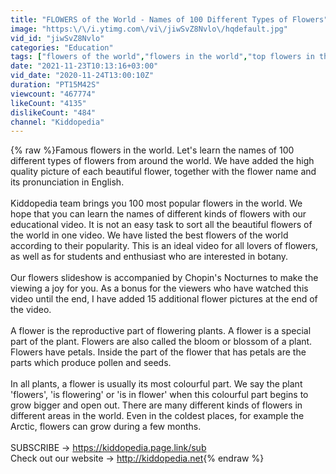 ```yaml
---
title: "FLOWERS of the World - Names of 100 Different Types of Flowers"
image: "https:\/\/i.ytimg.com\/vi\/jiwSvZ8Nvlo\/hqdefault.jpg"
vid_id: "jiwSvZ8Nvlo"
categories: "Education"
tags: ["flowers of the world","flowers in the world","top flowers in the world"]
date: "2021-11-23T10:13:16+03:00"
vid_date: "2020-11-24T13:00:10Z"
duration: "PT15M42S"
viewcount: "467774"
likeCount: "4135"
dislikeCount: "484"
channel: "Kiddopedia"
---
```

{% raw %}Famous flowers in the world. Let's learn the names of 100 different types of flowers from around the world. We have added the high quality picture of each beautiful flower, together with the flower name and its pronunciation in English.<br /><br />Kiddopedia team brings you 100 most popular flowers in the world. We hope that you can learn the names of different kinds of flowers with our educational video. It is not an easy task to sort all the beautiful flowers of the world in one video. We have listed the best flowers of the world according to their popularity. This is an ideal video for all lovers of flowers, as well as for students and enthusiast who are interested in botany. <br /><br />Our flowers slideshow is accompanied by Chopin's Nocturnes to make the viewing a joy for you. As a bonus for the viewers who have watched this video until the end, I have added 15 additional flower pictures at the end of the video.<br /><br />A flower is the reproductive part of flowering plants. A flower is a special part of the plant. Flowers are also called the bloom or blossom of a plant. Flowers have petals. Inside the part of the flower that has petals are the parts which produce pollen and seeds.<br /><br />In all plants, a flower is usually its most colourful part. We say the plant 'flowers', 'is flowering' or 'is in flower' when this colourful part begins to grow bigger and open out. There are many different kinds of flowers in different areas in the world. Even in the coldest places, for example the Arctic, flowers can grow during a few months.<br /><br />SUBSCRIBE → <a rel="nofollow" target="blank" href="https://kiddopedia.page.link/sub">https://kiddopedia.page.link/sub</a><br />Check out our website → <a rel="nofollow" target="blank" href="http://kiddopedia.net">http://kiddopedia.net</a>{% endraw %}
